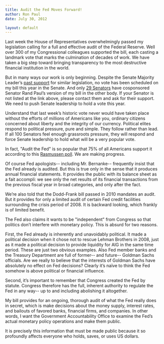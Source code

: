 ```yaml
---
title: Audit the Fed Moves Forward!
author: Ron Paul
date: July 30, 2012

layout: default
---
```


Last week the House of Representatives overwhelmingly passed my
legislation calling for a full and effective audit of the Federal
Reserve.  Well over 300 of my Congressional colleagues supported the
bill, each casting a landmark vote that marks the culmination of decades
of work.  We have taken a big step toward bringing transparency to the
most destructive financial institution in the world. 

But in many ways our work is only beginning.  Despite the Senate
Majority Leader’s [past
support](http://j.mp/U4bDlO)
for similar legislation, no vote has been scheduled on my bill this year
in the Senate.  And only [29
Senators](http://j.mp/U4bDlP) have
cosponsored Senator Rand Paul’s version of my bill in the other body. 
If your Senator is not listed at the link above, please contact them and
ask for their support.  We need to push Senate leadership to hold a vote
this year. 

Understand that last week’s historic vote never would have taken place
without the efforts of millions of Americans like you, ordinary citizens
concerned about liberty and the integrity of our currency.  Political
elites respond to political pressure, pure and simple.  They follow
rather than lead.  If all 100 Senators feel enough grassroots pressure,
they will respond and force Senate leadership to hold what will be a
very popular vote.

In fact, "Audit the Fed" is so popular that 75% of all Americans support
it according to this [Rasmussen
poll](http://j.mp/U4bDlQ). 
We are making progress.

Of course Fed apologists-- including Mr. Bernanke-- frequently insist
that the Fed already is audited.  But this is true only in the sense
that it produces annual financial statements.  It provides the public
with its balance sheet as a fait accompli: we see only the net results
of its financial transactions from the previous fiscal year in broad
categories, and only after the fact.

We’re also told that the Dodd-Frank bill passed in 2010 mandates an
audit.  But it provides for only a limited audit of certain Fed credit
facilities surrounding the crisis period of 2008.  It is backward
looking, which frankly is of limited benefit.

The Fed also claims it wants to be "independent" from Congress so that
politics don’t interfere with monetary policy.  This is absurd for two
reasons. 

First, the Fed already is inherently and unavoidably political.  It made
a political decision when it chose not to rescue Lehman Brothers in
2008, just as it made a political decision to provide liquidity for AIG
in the same time period. These are just two obvious examples.  Also Fed
member banks and the Treasury Department are full of former-- and
future-- Goldman Sachs officials.  Are we really to believe that the
interests of Goldman Sachs have absolutely no effect on Fed decisions?
Clearly it’s naïve to think the Fed somehow is above political or
financial influence.

Second, it’s important to remember that Congress created the Fed by
statute.  Congress therefore has the full, inherent authority to
regulate the Fed in any way-- up to and including abolishing it
altogether.

My bill provides for an ongoing, thorough audit of what the Fed really
does in secret, which is make decisions about the money supply, interest
rates, and bailouts of favored banks, financial firms, and companies. 
In other words, I want the Government Accountability Office to examine
the Fed’s actual monetary policy operations and make them public. 

It is precisely this information that must be made public because it so
profoundly affects everyone who holds, saves, or uses US dollars.
